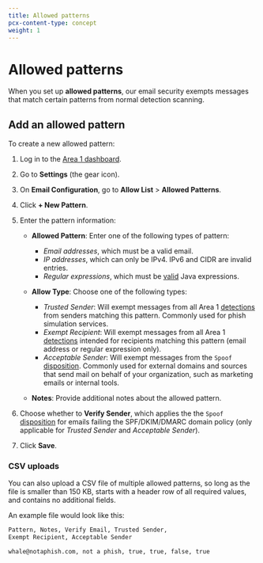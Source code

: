 ```yaml
---
title: Allowed patterns
pcx-content-type: concept
weight: 1
---
```


# Allowed patterns

When you set up **allowed patterns**, our email security exempts messages that match certain patterns from normal detection scanning.

## Add an allowed pattern

To create a new allowed pattern:

1. Log in to the [Area 1 dashboard](https://horizon.area1security.com/).
2. Go to **Settings** (the gear icon).
3. On **Email Configuration**, go to **Allow List** > **Allowed Patterns**.
4. Click **+ New Pattern**.
5. Enter the pattern information:

    - **Allowed Pattern**: Enter one of the following types of pattern:

        - *Email addresses*, which must be a valid email.
        - *IP addresses*, which can only be IPv4. IPv6 and CIDR are invalid entries.
        - *Regular expressions*, which must be [valid](https://www.freeformatter.com/java-regex-tester.html) Java expressions.
    
    - **Allow Type**: Choose one of the following types:

        - *Trusted Sender*: Will exempt messages from all Area 1 [detections](/email-security/reference/dispositions-and-attributes/) from senders matching this pattern. Commonly used for phish simulation services.
        - *Exempt Recipient*: Will exempt messages from all Area 1 [detections](/email-security/reference/dispositions-and-attributes/) intended for recipients matching this pattern (email address or regular expression only).
        - *Acceptable Sender*: Will exempt messages from the `Spoof` [disposition](/email-security/reference/dispositions-and-attributes/#available-values). Commonly used for external domains and sources that send mail on behalf of your organization, such as marketing emails or internal tools.
    
    - **Notes**: Provide additional notes about the allowed pattern.

6. Choose whether to **Verify Sender**, which applies the the `Spoof` [disposition](/email-security/reference/dispositions-and-attributes/#available-values) for emails failing the SPF/DKIM/DMARC domain policy (only applicable for *Trusted Sender* and *Acceptable Sender*). 
7. Click **Save**.

### CSV uploads

You can also upload a CSV file of multiple allowed patterns, so long as the file is smaller than 150 KB, starts with a header row of all required values, and contains no additional fields.

An example file would look like this:

```txt
Pattern, Notes, Verify Email, Trusted Sender, 
Exempt Recipient, Acceptable Sender

whale@notaphish.com, not a phish, true, true, false, true
```